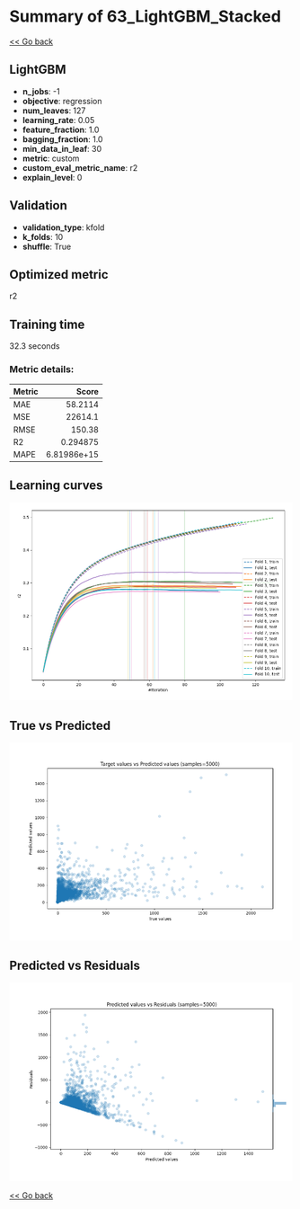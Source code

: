 # Summary of 63_LightGBM_Stacked

[<< Go back](../README.md)


## LightGBM
- **n_jobs**: -1
- **objective**: regression
- **num_leaves**: 127
- **learning_rate**: 0.05
- **feature_fraction**: 1.0
- **bagging_fraction**: 1.0
- **min_data_in_leaf**: 30
- **metric**: custom
- **custom_eval_metric_name**: r2
- **explain_level**: 0

## Validation
 - **validation_type**: kfold
 - **k_folds**: 10
 - **shuffle**: True

## Optimized metric
r2

## Training time

32.3 seconds

### Metric details:
| Metric   |           Score |
|:---------|----------------:|
| MAE      |    58.2114      |
| MSE      | 22614.1         |
| RMSE     |   150.38        |
| R2       |     0.294875    |
| MAPE     |     6.81986e+15 |



## Learning curves
![Learning curves](learning_curves.png)
## True vs Predicted

![True vs Predicted](true_vs_predicted.png)


## Predicted vs Residuals

![Predicted vs Residuals](predicted_vs_residuals.png)



[<< Go back](../README.md)
